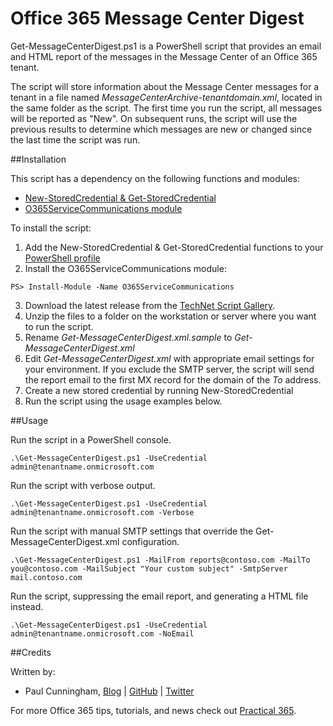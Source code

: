# Office 365 Message Center Digest

Get-MessageCenterDigest.ps1 is a PowerShell script that provides an email and HTML report of the messages in the Message Center of an Office 365 tenant.

The script will store information about the Message Center messages for a tenant in a file named *MessageCenterArchive-tenantdomain.xml*, located in the same folder as the script. The first time you run the script, all messages will be reported as "New". On subsequent runs, the script will use the previous results to determine which messages are new or changed since the last time the script was run.

##Installation

This script has a dependency on the following functions and modules:

- [New-StoredCredential & Get-StoredCredential](http://practical365.com/blog/saving-credentials-for-office-365-powershell-scripts-and-scheduled-tasks/)
- [O365ServiceCommunications module](https://github.com/mattmcnabb/O365ServiceCommunications)

To install the script:

1. Add the New-StoredCredential & Get-StoredCredential functions to your [PowerShell profile](http://practical365.com/exchange-server/create-powershell-profile/)
2. Install the O365ServiceCommunications module:

```
PS> Install-Module -Name O365ServiceCommunications
```

3. Download the latest release from the [TechNet Script Gallery](https://gallery.technet.microsoft.com/office/Office-365-Message-Center-de1f7e5a).
4. Unzip the files to a folder on the workstation or server where you want to run the script.
5. Rename *Get-MessageCenterDigest.xml.sample* to *Get-MessageCenterDigest.xml*
6. Edit *Get-MessageCenterDigest.xml* with appropriate email settings for your environment. If you exclude the SMTP server, the script will send the report email to the first MX record for the domain of the *To* address.
7. Create a new stored credential by running New-StoredCredential
8. Run the script using the usage examples below.

##Usage  

Run the script in a PowerShell console.

```
.\Get-MessageCenterDigest.ps1 -UseCredential admin@tenantname.onmicrosoft.com
```

Run the script with verbose output.

```
.\Get-MessageCenterDigest.ps1 -UseCredential admin@tenantname.onmicrosoft.com -Verbose
```

Run the script with manual SMTP settings that override the Get-MessageCenterDigest.xml configuration.

```
.\Get-MessageCenterDigest.ps1 -MailFrom reports@contoso.com -MailTo you@contoso.com -MailSubject "Your custom subject" -SmtpServer mail.contoso.com
```

Run the script, suppressing the email report, and generating a HTML file instead.

```
.\Get-MessageCenterDigest.ps1 -UseCredential admin@tenantname.onmicrosoft.com -NoEmail
```

##Credits

Written by:

- Paul Cunningham, [Blog](http://practical365.com) | [GitHub](https://github.com/cunninghamp) | [Twitter](https://twitter.com/paulcunningham)

For more Office 365 tips, tutorials, and news check out [Practical 365](http://practical365.com).
